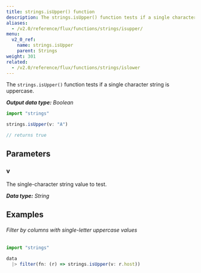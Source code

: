 ```yaml
---
title: strings.isUpper() function
description: The strings.isUpper() function tests if a single character string is uppercase.
aliases:
  - /v2.0/reference/flux/functions/strings/isupper/
menu:
  v2_0_ref:
    name: strings.isUpper
    parent: Strings
weight: 301
related:
  - /v2.0/reference/flux/functions/strings/islower
---
```


The `strings.isUpper()` function tests if a single character string is uppercase.

_**Output data type:** Boolean_

```js
import "strings"

strings.isUpper(v: "A")

// returns true
```

## Parameters

### v
The single-character string value to test.

_**Data type:** String_

## Examples

###### Filter by columns with single-letter uppercase values
```js
import "strings"

data
  |> filter(fn: (r) => strings.isUpper(v: r.host))
```
